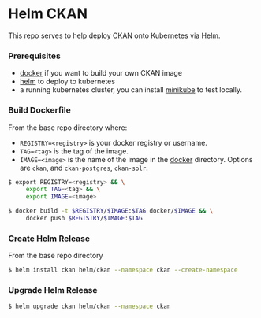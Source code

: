 # Helm CKAN

This repo serves to help deploy CKAN onto Kubernetes via Helm.

### Prerequisites
- [docker](https://docs.docker.com/install/) if you want to build your own CKAN image
- [helm](https://github.com/kubernetes/helm#install) to deploy to kubernetes
- a running kubernetes cluster, you can install [minikube](https://kubernetes.io/docs/tasks/tools/install-minikube/) to test locally.

### Build Dockerfile
From the base repo directory where:
- `REGISTRY=<registry>` is your docker registry or username.
- `TAG=<tag>` is the tag of the image.
- `IMAGE=<image>` is the name of the image in the [docker](docker) directory. Options are `ckan`, and `ckan-postgres`, `ckan-solr`.

```bash
$ export REGISTRY=<registry> && \
     export TAG=<tag> && \
     export IMAGE=<image>

$ docker build -t $REGISTRY/$IMAGE:$TAG docker/$IMAGE && \
     docker push $REGISTRY/$IMAGE:$TAG
```

### Create Helm Release
From the base repo directory
```bash
$ helm install ckan helm/ckan --namespace ckan --create-namespace
```

### Upgrade Helm Release
```bash
$ helm upgrade ckan helm/ckan --namespace ckan
```